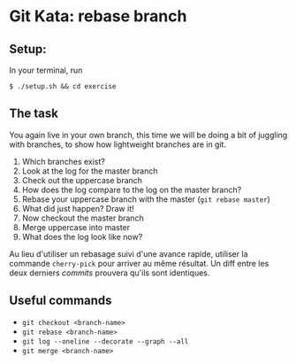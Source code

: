 # Git Kata: rebase branch
## Setup:
In your terminal, run
```
$ ./setup.sh && cd exercise
```


## The task
You again live in your own branch, this time we will be doing a bit of juggling with branches, to show how lightweight branches are in git.

1. Which branches exist?
1. Look at the log for the master branch
1. Check out the uppercase branch
1. How does the log compare to the log on the master branch?
1. Rebase your uppercase branch with the master (`git rebase master`)
1. What did just happen? Draw it!
1. Now checkout the master branch
1. Merge uppercase into master
1. What does the log look like now?

Au lieu d'utiliser un rebasage suivi d'une avance rapide, utiliser la commande `cherry-pick` pour arriver au même résultat.
Un diff entre les deux derniers *commits* prouvera qu'ils sont identiques.

## Useful commands
- `git checkout <branch-name>`
- `git rebase <branch-name>`
- `git log --oneline --decorate --graph --all`
- `git merge <branch-name>`
